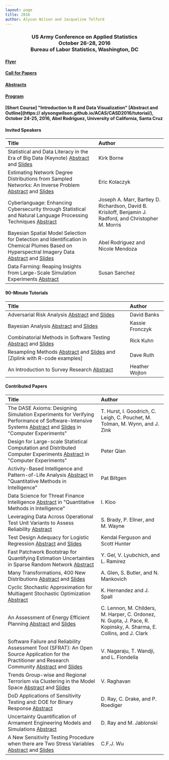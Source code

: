 ```yaml
---
layout: page
title: 2016
author: Alyson Wilson and Jacqueline Telford
---
```

<div align="center"><h3>US Army Conference on Applied Statistics<br>
October 26-28, 2016<br>
Bureau of Labor Statistics, Washington, DC</h3></div>


#### [Flyer](https://alysongwilson.github.io/ACAS/CASD2016/CASD-Flyer-2016-Jun16.pdf)

#### [Call for Papers](https://alysongwilson.github.io/ACAS/CASD2016/callforpapers)

#### [Abstracts](https://alysongwilson.github.io/ACAS/CASD2016/CASD3Abstracts.pdf#page=1)

#### [Program](https://alysongwilson.github.io/ACAS/CASD2016/CASD3Program.pdf#page=1)

#### [Short Course] "Introduction to R and Data Visualization" [Abstract and Outline](https:// alysongwilson.github.io/ACAS/CASD2016/tutorial/), October 24-25, 2016, Abel Rodriguez, University of California, Santa Cruz


#### Invited Speakers

| Title | Author |
| :--- | :--- |
| Statistical and Data Literacy in the Era of Big Data (Keynote) [Abstract](https://alysongwilson.github.io/ACAS/CASD2016/CASD3Abstracts.pdf#page=1) and [Slides](https://alysongwilson.github.io/ACAS/CASD2016/kirkborne-casd-oct2016.pdf)| Kirk Borne |
| Estimating Network Degree Distributions from Sampled Networks: An Inverse Problem [Abstract](https://alysongwilson.github.io/ACAS/CASD2016/CASD3Abstracts.pdf#page=2) and [Slides](https://alysongwilson.github.io/ACAS/CASD2016/KolaczykCASD2016.pdf)| Eric Kolaczyk | 
| Cyberlanguage: Enhancing Cybersecurity through Statistical and Natural Language Processing Techniques [Abstract](https://alysongwilson.github.io/ACAS/CASD2016/CASD3Abstracts.pdf#page=3) | Joseph A. Marr, Bartley D. Richardson, David B. Krisiloff, Benjamin J. Radford, and Christopher M. Morris |
| Bayesian Spatial Model Selection for Detection and Identification in Chemical Plumes Based on Hyperspectral Imagery Data [Abstract](https://alysongwilson.github.io/ACAS/CASD2016/CASD3Abstracts.pdf#page=4) and [Slides](https://alysongwilson.github.io/ACAS/CASD2016/Rodriguez_CASD.pdf) | Abel Rodriguez and Nicole Mendoza |
| Data Farming: Reaping Insights from Large-Scale Simulation Experiments [Abstract](https://alysongwilson.github.io/ACAS/CASD2016/CASD3Abstracts.pdf#page=5) | Susan Sanchez |

#### 90-Minute Tutorials

| Title | Author |
| :--- | :--- |
| Adversarial Risk Analysis [Abstract](https://alysongwilson.github.io/ACAS/DOE7/CASD3Abstracts.pdf#page=6) and [Slides](https://alysongwilson.github.io/ACAS/DOE7/BanksSlides.pdf#page=1) | David Banks|
| Bayesian Analysis [Abstract](https://alysongwilson.github.io/ACAS/DOE7/CASD3Abstracts.pdf#page=7) and [Slides](https://alysongwilson.github.io/ACAS/DOE7/FronczykSlides.pdf#page=1) | Kassie Fronczyk |
| Combinatorial Methods in Software Testing [Abstract](https://alysongwilson.github.io/ACAS/DOE7/CASD3Abstracts.pdf#page=8) and [Slides](https://alysongwilson.github.io/ACAS/DOE7/KuhnSlides.pdf#page=1) | Rick Kuhn |
| Resampling Methods [Abstract](https://alysongwilson.github.io/ACAS/DOE7/CASD3Abstracts.pdf#page=9) and [Slides](https://alysongwilson.github.io/ACAS/DOE7/RuthSlides.pdf#page=1) and [Ziplink with R-code examples] | Dave Ruth |
| An Introduction to Survey Research [Abstract](https://alysongwilson.github.io/ACAS/DOE7/CASD3Abstracts.pdf#page=10) | Heather Wojton |

#### Contributed Papers

| Title | Author |
| :--- | :--- |
| The DASE Axioms: Designing Simulation Experiments for Verifying Performance of Software-Intensive Systems [Abstract](https://alysongwilson.github.io/ACAS/DOE7/CASD3Abstracts.pdf#page=11) and [Slides](https://alysongwilson.github.io/ACAS/DOE7/HurstSlides.pdf#page=1) in "Computer Experiments" | T. Hurst, I. Goodrich, C. Leigh, C. Pouchet, M. Tolman, M. Wynn, and J. Zink |
| Design for Large-scale Statistical Computation and Distributed Computer Experiments [Abstract](https://alysongwilson.github.io/ACAS/DOE7/CASD3Abstracts.pdf#page=12) in "Computer Experiments" | Peter Qian |
| Activity-Based Intelligence and Pattern-of-Life Analysis [Abstract](https://alysongwilson.github.io/ACAS/DOE7/CASD3Abstracts.pdf#page=13) in "Quantitative Methods in Intelligence" | Pat Biltgen |
| Data Science for Threat Finance Intelligence [Abstract](https://alysongwilson.github.io/ACAS/DOE7/CASD3Abstracts.pdf#page=14) in "Quantitative Methods in Intelligence" | I. Kloo |
| Leveraging Data Across Operational Test Unit Variants to Assess Reliability [Abstract](https://alysongwilson.github.io/ACAS/CASD2016/CASD3Abstracts.pdf#page=15) | S. Brady, P. Ellner, and M. Wayne |
| Test Design Adequacy for Logistic Regression [Abstract](https://alysongwilson.github.io/ACAS/CASD2016/CASD3Abstracts.pdf#page=16) and [Slides](https://alysongwilson.github.io/ACAS/CASD2016/FergusonHunter.pdf) | Kendal Ferguson and Scott Hunter |
| Fast Patchwork Bootstrap for Quantifying Estimation Uncertainties in Sparse Random Network [Abstract](https://alysongwilson.github.io/ACAS/CASD2016/CASD3Abstracts.pdf#page=17) | Y. Gel, V. Lyubchich, and L. Ramirez |
| Many Transformations, 400 New Distributions [Abstract](https://alysongwilson.github.io/ACAS/CASD2016/CASD3Abstracts.pdf#page=18) and [Slides](https://alysongwilson.github.io/ACAS/CASD2016/Glen_CASD.pdf) | A. Glen, S. Butler, and N. Mankovich |
| Cyclic Stochastic Approximation for Multiagent Stochastic Optimization [Abstract](https://alysongwilson.github.io/ACAS/CASD2016/CASD3Abstracts.pdf#page=19) | K. Hernandez and J. Spall |
| An Assessment of Energy Efficient Planning [Abstract](https://alysongwilson.github.io/ACAS/CASD2016/CASD3Abstracts.pdf#page=20) and [Slides](https://alysongwilson.github.io/ACAS/CASD2016/CASD_lennon_Final.pdf) | C. Lennon, M. Childers, M. Harper, C. Ordonez, N. Gupta, J. Pace, R. Kopinsky, A. Sharma, E. Collins, and J. Clark |
| Software Failure and Reliability Assessment Tool (SFRAT): An Open Source Application for the Practitioner and Research Community [Abstract](https://alysongwilson.github.io/ACAS/CASD2016/CASD3Abstracts.pdf#page=21) and [Slides](https://alysongwilson.github.io/ACAS/CASD2016/fiondella-CASD2016_Presentation.pdf) | V. Nagaraju, T. Wandji, and L. Fiondella |
| Trends Group-wise and Regional Terrorism via Clustering in the Model Space [Abstract](https://alysongwilson.github.io/ACAS/CASD2016/CASD3Abstracts.pdf#page=22) and [Slides](https://alysongwilson.github.io/ACAS/CASD2016/casd_2016_raghavan_vasanthan.pdf) | V. Raghavan |
| DoD Applications of Sensitivity Testing and: DOE for Binary Response [Abstract](https://alysongwilson.github.io/ACAS/CASD2016/CASD3Abstracts.pdf#page=23) | D. Ray, C. Drake, and P. Roediger |
| Uncertainty Quantification of Armament Engineering Models and Simulations [Abstract](https://alysongwilson.github.io/ACAS/CASD2016/CASD3Abstracts.pdf#page=24) | D. Ray and M. Jablonski |
| A New Sensitivity Testing Procedure when there are Two Stress Variables [Abstract](https://alysongwilson.github.io/ACAS/CASD2016/CASD3Abstracts.pdf#page=25) and [Slides](https://alysongwilson.github.io/ACAS/CASD2016/sensitivitytest-2d_oct25.pdf) | C.F.J. Wu |
